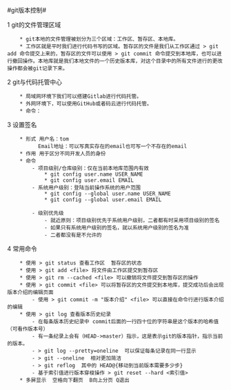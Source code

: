 #git版本控制#

1 git的文件管理区域
	
		* git本地的文件管理被划分为三个区域：工作区、暂存区、本地库。
		* 工作区就是平时我们进行代码书写的区域。暂存区的文件是我们从工作区通过 > git add 命令提交上来的，暂存区的文件可以使用 > git commit 命令提交到本地库，也可以进行撤回操作。本地库就是我们本地文件的一个历史版本库，对这个目录中的所有文件进行的更改操作都会被git记录下来。

2 git与代码托管中心
	
		* 局域网环境下我们可以搭建Gitlab进行代码托管。
		* 外网环境下，可以使用GitHub或者码云进行代码托管。
		* 命令：

3 设置签名
	
		* 形式 用户名：tom
			  Email地址：可以写真实存在的email也可写一个不存在的email
		* 作用 用于区分不同开发人员的身份
		* 命令
			- 项目级别/仓库级别：仅在当前本地库范围内有效
				* git config user.name USER_NAME
				* git config user.email EMAIL
			- 系统用户级别：登陆当前操作系统的用户范围
				* git config --global user.name USER_NAME
				* git config --global user.email EMAIL
				
			- 级别优先级
				- 就近原则：项目级别优先于系统用户级别，二者都有时采用项目级别的签名
				- 如果只有系统用户级别的签名，就以系统用户级别的签名为准
				- 二者都没有是不允许的


4 常用命令
	
		* 使用 > git status 查看工作区  暂存区的状态
		* 使用 > git add <file> 将文件由工作区提交到暂存区
		* 使用 > git rm --cached <file> 可以撤销将文件提交到暂存区的操作
		* 使用 > git commit <file> 可以将暂存区的文件提交到本地库，提交成功后会出现版本介绍的编辑页面
			- 使用 > git commit -m "版本介绍" <file> 可以直接在命令行进行版本介绍的编辑
		* 使用 > git log 查看版本历史纪录
			- 在每条版本历史纪录中 commit后面的一行四十位的字符串是这个版本的哈希值（可看作版本号）
			- 有一条纪录上会有（HEAD->master）指示，这是表示git的版本指针，指示当前的版本。
			- > git log --pretty=oneline  可以保证每条记录在同一行显示
			- > git --oneline  相对更加简洁
			- > git reflog  其中的 HEAD@{移动到当前版本需要多少步}
			- 基于索引值进行版本穿梭操作 > git reset --hard <索引值>
		* 多屏显示  空格向下翻页  B向上分页 Q退出
 

